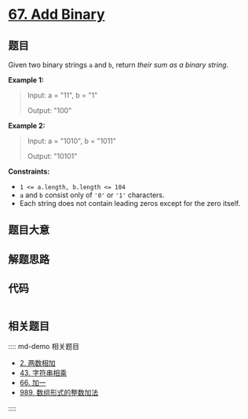 # [67. Add Binary](https://leetcode.com/problems/add-binary/)

## 题目

Given two binary strings `a` and `b`, return _their sum as a binary string_.



**Example 1:**

> Input: a = "11", b = "1"
> 
> Output: "100"

**Example 2:**

> Input: a = "1010", b = "1011"
> 
> Output: "10101"

**Constraints:**

  * `1 <= a.length, b.length <= 104`
  * `a` and `b` consist only of `'0'` or `'1'` characters.
  * Each string does not contain leading zeros except for the zero itself.


## 题目大意

## 解题思路

## 代码

```javascript

```

## 相关题目

:::: md-demo 相关题目
- [2. 两数相加](./0002.md)
- [43. 字符串相乘](https://leetcode.com/problems/multiply-strings)
- [66. 加一](./0066.md)
- [989. 数组形式的整数加法](https://leetcode.com/problems/add-to-array-form-of-integer)

::::
